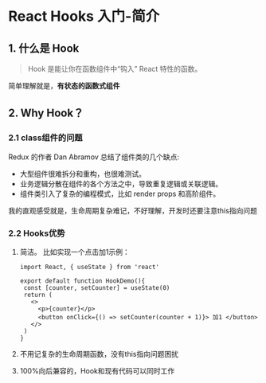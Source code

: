 
# React Hooks 入门-简介

## 1. 什么是 Hook
> Hook 是能让你在函数组件中“钩入” React 特性的函数。

简单理解就是，**有状态的函数式组件**

## 2. Why Hook？

### 2.1 class组件的问题

  Redux 的作者 Dan Abramov 总结了组件类的几个缺点:
   * 大型组件很难拆分和重构，也很难测试。
   * 业务逻辑分散在组件的各个方法之中，导致重复逻辑或关联逻辑。
   * 组件类引入了复杂的编程模式，比如 render props 和高阶组件。
  
  我的直观感受就是，生命周期复杂难记，不好理解，开发时还要注意this指向问题

### 2.2 Hooks优势

1. 简洁。 
   比如实现一个点击加1示例：
   ```
   import React, { useState } from 'react'

   export default function HookDemo(){
    const [counter, setCounter] = useState(0)
    return (
      <>
        <p>{counter}</p>
        <button onClick={() => setCounter(counter + 1)}> 加1 </button>
      </>
    )
   }
   ```

2. 不用记复杂的生命周期函数，没有this指向问题困扰
3. 100%向后兼容的，Hook和现有代码可以同时工作
   